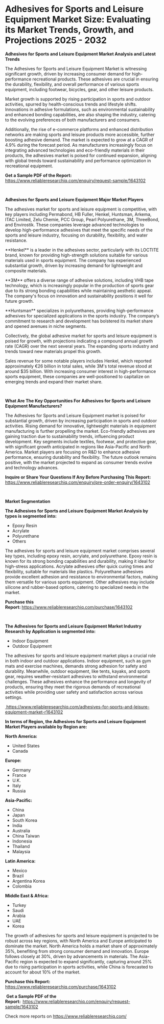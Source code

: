 <p><h1>Adhesives for Sports and Leisure Equipment Market Size: Evaluating its Market Trends, Growth, and Projections 2025 - 2032</h1></p><p><strong>Adhesives for Sports and Leisure Equipment Market Analysis and Latest Trends</strong></p>
<p><p>The Adhesives for Sports and Leisure Equipment Market is witnessing significant growth, driven by increasing consumer demand for high-performance recreational products. These adhesives are crucial in ensuring the durability, flexibility, and overall performance of various sports equipment, including footwear, bicycles, gear, and other leisure products.</p><p>Market growth is supported by rising participation in sports and outdoor activities, spurred by health-conscious trends and lifestyle shifts. Innovations in adhesive formulations, such as environmental sustainability and enhanced bonding capabilities, are also shaping the industry, catering to the evolving preferences of both manufacturers and consumers.</p><p>Additionally, the rise of e-commerce platforms and enhanced distribution networks are making sports and leisure products more accessible, further boosting adhesive demand. The market is expected to grow at a CAGR of 4.9% during the forecast period. As manufacturers increasingly focus on integrating advanced technologies and eco-friendly materials in their products, the adhesives market is poised for continued expansion, aligning with global trends toward sustainability and performance optimization in recreational equipment.</p></p>
<p><strong>Get a Sample PDF of the Report:&nbsp;</strong> <a href="https://www.reliableresearchiq.com/enquiry/request-sample/1643102?utm_campaign=1087&utm_medium=2&utm_source=Github&utm_content=ia&utm_term=12012025&utm_id=adhesives-for-sports-and-leisure-equipment">https://www.reliableresearchiq.com/enquiry/request-sample/1643102</a></p>
<p>&nbsp;</p>
<p><strong>Adhesives for Sports and Leisure Equipment Major Market Players</strong></p>
<p><p>The adhesives market for sports and leisure equipment is competitive, with key players including Permabond, HB Fuller, Henkel, Huntsman, Arkema, ITAC Limited, Zelu Chemie, PCC Group, Pearl Polyurethane, 3M, ThreeBond, and Envirostik. These companies leverage advanced technologies to develop high-performance adhesives that meet the specific needs of the sports and leisure industry, focusing on durability, flexibility, and water resistance.</p><p>**Henkel** is a leader in the adhesives sector, particularly with its LOCTITE brand, known for providing high-strength solutions suitable for various materials used in sports equipment. The company has experienced substantial growth, driven by increasing demand for lightweight and composite materials.</p><p>**3M** offers a diverse range of adhesive solutions, including VHB tape technology, which is increasingly popular in the production of sports gear due to its strong bonding capabilities while maintaining aesthetic appeal. The company's focus on innovation and sustainability positions it well for future growth.</p><p>**Huntsman** specializes in polyurethanes, providing high-performance adhesives for specialized applications in the sports industry. The company’s commitment to research and development has bolstered its market share and opened avenues in niche segments.</p><p>Collectively, the global adhesive market for sports and leisure equipment is poised for growth, with projections indicating a compound annual growth rate (CAGR) over the next several years. The expanding sports industry and trends toward new materials propel this growth.</p><p>Sales revenue for some notable players includes Henkel, which reported approximately €26 billion in total sales, while 3M's total revenue stood at around $35 billion. With increasing consumer interest in high-performance sports equipment, these companies are well-positioned to capitalize on emerging trends and expand their market share.</p></p>
<p>&nbsp;</p>
<p><strong>What Are The Key Opportunities For Adhesives for Sports and Leisure Equipment Manufacturers?</strong></p>
<p><p>The Adhesives for Sports and Leisure Equipment market is poised for substantial growth, driven by increasing participation in sports and outdoor activities. Rising demand for innovative, lightweight materials in equipment manufacturing is further propelling the market. Eco-friendly adhesives are gaining traction due to sustainability trends, influencing product development. Key segments include textiles, footwear, and protective gear, with significant growth anticipated in regions like Asia-Pacific and North America. Market players are focusing on R&D to enhance adhesive performance, ensuring durability and flexibility. The future outlook remains positive, with the market projected to expand as consumer trends evolve and technology advances.</p></p>
<p><strong>Inquire or Share Your Questions If Any Before Purchasing This Report:</strong> <a href="https://www.reliableresearchiq.com/enquiry/pre-order-enquiry/1643102?utm_campaign=1087&utm_medium=2&utm_source=Github&utm_content=ia&utm_term=12012025&utm_id=adhesives-for-sports-and-leisure-equipment">https://www.reliableresearchiq.com/enquiry/pre-order-enquiry/1643102</a></p>
<p>&nbsp;</p>
<p><strong>Market Segmentation</strong></p>
<p><strong>The Adhesives for Sports and Leisure Equipment Market Analysis by types is segmented into:</strong></p>
<p><ul><li>Epoxy Resin</li><li>Acrylate</li><li>Polyurethane</li><li>Others</li></ul></p>
<p><p>The adhesives for sports and leisure equipment market comprises several key types, including epoxy resin, acrylate, and polyurethane. Epoxy resin is known for its strong bonding capabilities and durability, making it ideal for high-stress applications. Acrylate adhesives offer quick curing times and flexibility, suitable for materials like plastics. Polyurethane adhesives provide excellent adhesion and resistance to environmental factors, making them versatile for various sports equipment. Other adhesives may include silicone and rubber-based options, catering to specialized needs in the market.</p></p>
<p><strong>Purchase this Report:&nbsp;</strong><a href="https://www.reliableresearchiq.com/purchase/1643102?utm_campaign=1087&utm_medium=2&utm_source=Github&utm_content=ia&utm_term=12012025&utm_id=adhesives-for-sports-and-leisure-equipment">https://www.reliableresearchiq.com/purchase/1643102</a></p>
<p>&nbsp;</p>
<p><strong>The Adhesives for Sports and Leisure Equipment Market Industry Research by Application is segmented into:</strong></p>
<p><ul><li>Indoor Equipment</li><li>Outdoor Equipment</li></ul></p>
<p><p>The adhesives for sports and leisure equipment market plays a crucial role in both indoor and outdoor applications. Indoor equipment, such as gym mats and exercise machines, demands strong adhesion for safety and durability. Meanwhile, outdoor equipment, like tents, kayaks, and sports gear, requires weather-resistant adhesives to withstand environmental challenges. These adhesives enhance the performance and longevity of products, ensuring they meet the rigorous demands of recreational activities while providing user safety and satisfaction across various settings.</p></p>
<p><a href="https://www.reliableresearchiq.com/adhesives-for-sports-and-leisure-equipment-market-r1643102?utm_campaign=1087&utm_medium=2&utm_source=Github&utm_content=ia&utm_term=12012025&utm_id=adhesives-for-sports-and-leisure-equipment">&nbsp;https://www.reliableresearchiq.com/adhesives-for-sports-and-leisure-equipment-market-r1643102</a></p>
<p><strong>In terms of Region, the Adhesives for Sports and Leisure Equipment Market Players available by Region are:</strong></p>
<p>
    <p> <strong> North America: </strong>
        <ul>
            <li>United States</li>
            <li>Canada</li>
        </ul>
        </p> 
    <p> <strong> Europe: </strong>
        <ul>
            <li>Germany</li>
            <li>France</li>
            <li>U.K.</li>
            <li>Italy</li>
            <li>Russia</li>
        </ul>
        </p> 
    <p> <strong> Asia-Pacific: </strong>
        <ul>
            <li>China</li>
            <li>Japan</li>
            <li>South Korea</li>
            <li>India</li>
            <li>Australia</li>
            <li>China Taiwan</li>
            <li>Indonesia</li>
            <li>Thailand</li>
            <li>Malaysia</li>
        </ul>
        </p> 
    <p> <strong> Latin America: </strong>
        <ul>
            <li>Mexico</li>
            <li>Brazil</li>
            <li>Argentina Korea</li>
            <li>Colombia</li>
        </ul>
        </p> 
    <p> <strong> Middle East & Africa: </strong>
        <ul>
            <li>Turkey</li>
            <li>Saudi</li>
            <li>Arabia</li>
            <li>UAE</li>
            <li>Korea</li>
        </ul>
    </p>
    </p>
<p><p>The growth of adhesives for sports and leisure equipment is projected to be robust across key regions, with North America and Europe anticipated to dominate the market. North America holds a market share of approximately 35%, benefiting from strong consumer demand and innovation. Europe follows closely at 30%, driven by advancements in materials. The Asia-Pacific region is expected to expand significantly, capturing around 25% due to rising participation in sports activities, while China is forecasted to account for about 10% of the market.</p></p>
<p><strong>Purchase this Report: </strong><a href="https://www.reliableresearchiq.com/purchase/1643102?utm_campaign=1087&utm_medium=2&utm_source=Github&utm_content=ia&utm_term=12012025&utm_id=adhesives-for-sports-and-leisure-equipment">https://www.reliableresearchiq.com/purchase/1643102</a></p>
<p>&nbsp;<strong>Get a Sample PDF of the Report:&nbsp;&nbsp;</strong><a href="https://www.reliableresearchiq.com/enquiry/request-sample/1643102?utm_campaign=1087&utm_medium=2&utm_source=Github&utm_content=ia&utm_term=12012025&utm_id=adhesives-for-sports-and-leisure-equipment">https://www.reliableresearchiq.com/enquiry/request-sample/1643102</a></p>
<p><strong></strong></p>
<p>Check more reports on <a href="https://www.reliableresearchiq.com/?utm_campaign=1087&utm_medium=2&utm_source=Github&utm_content=ia&utm_term=12012025&utm_id=adhesives-for-sports-and-leisure-equipment">https://www.reliableresearchiq.com/</a></p>